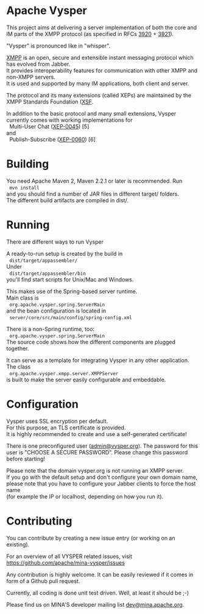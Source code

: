 # Apache Vysper

This project aims at delivering a server implementation of both the core and IM parts of the XMPP protocol 
(as specified in RFCs [3920](http://www.ietf.org/rfc/rfc3920.txt) + [3921](http://www.ietf.org/rfc/rfc3921.txt)).

"Vysper" is pronounced like in "whisper".

[XMPP](http://en.wikipedia.org/wiki/XMPP) is an open, secure and extensible instant messaging protocol which has evolved from Jabber.  
It provides interoperability features for communication with other XMPP and non-XMPP servers.  
It is used and supported by many IM applications, both client and server.  

The protocol and its many extensions (called XEPs) are maintained by the XMPP Standards Foundation ([XSF](http://www.xmpp.org/).

In addition to the basic protocol and many small extensions, Vysper currently comes with working implementations for  
&nbsp;&nbsp;Multi-User Chat ([XEP-0045](http://xmpp.org/extensions/xep-0045.html)) [5]  
and  
&nbsp;&nbsp;Publish-Subscribe ([XEP-0060](http://xmpp.org/extensions/xep-0060.html)) [6] 

# Building 

You need Apache Maven 2, Maven 2.2.1 or later is recommended. Run  
&nbsp;&nbsp;`mvn install`  
and you should find a number of JAR files in different target/ folders.  
The different build artifacts are compiled in dist/.  

# Running

There are different ways to run Vysper

A ready-to-run setup is created by the build in  
&nbsp;&nbsp;`dist/target/appassembler/`  
Under  
&nbsp;&nbsp;`dist/target/appassembler/bin`  
you'll find start scripts for Unix/Mac and Windows.

This makes use of the Spring-based server runtime.  
Main class is  
&nbsp;&nbsp;`org.apache.vysper.spring.ServerMain`  
and the bean configuration is located in  
&nbsp;&nbsp;`server/core/src/main/config/spring-config.xml`

There is a non-Spring runtime, too:  
&nbsp;&nbsp;`org.apache.vysper.spring.ServerMain`  
The source code shows how the different components are plugged together.

It can serve as a template for integrating Vysper in any other application.  
The class  
&nbsp;&nbsp;`org.apache.vysper.xmpp.server.XMPPServer`  
is built to make the server easily configurable and embeddable.
  
# Configuration

Vysper uses SSL encryption per default.  
For this purpose, an TLS certificate is provided.  
It is highly recommended to create and use a self-generated certificate!

There is one preconfigured user (admin@vysper.org). The password for this  
user is "CHOOSE A SECURE PASSWORD". Please change this password before starting!

Please note that the domain vysper.org is not running an XMPP server.  
If you go with the default setup and don't configure your own domain name,  
please note that you have to configure your Jabber clients to force the host name  
(for example the IP or localhost, depending on how you run it).

# Contributing

You can contribute by creating a new issue entry (or working on an existing).  

For an overview of all VYSPER related issues, visit https://github.com/apache/mina-vysper/issues

Any contribution is highly welcome. It can be easily reviewed if it comes in form of a Github pull request.  

Currently, all coding is done unit test driven. Well, at least it should be ;-)

Please find us on MINA'S developer mailing list dev@mina.apache.org. 